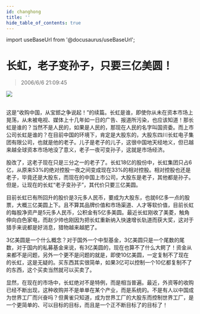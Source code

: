 ```yaml
---
id: changhong
title: ''
hide_table_of_contents: true
---
```


import useBaseUrl from '@docusaurus/useBaseUrl';

# 长虹，老子变孙子，只要三亿美圆！

> 2006/6/6 21:09:45

<div style={{textAlign: 'center'}}>
<img src={useBaseUrl('https://gateway.ipfscdn.io/ipfs/QmXSnds2BF97yuZwYAMLwrpjQcuPcm22WGsFmBJfWFTEUM/economics/changhong/1.gif')} /><br/><br/>
</div>

这是“收购中国，从宝邯之争说起！”的续篇。长虹是谁，即使你从未在资本市场上晃荡，从未被电视、媒体上十几年如一日的广告、报道所污染，也应该知道！那长虹是谁的？当然不是人民的，如果是人民的，那现在人民的名字叫国资委。而上市公司长虹是谁的？在目前中国的环境下，肯定是大股东的，大股东四川长虹电子集团有限公司，也就是他的老子。儿子是老子的儿子，这很中国地天经地义，但已越来越全球资本市场地没了意义，老子一夜可变孙子，这就是市场经济。
 
股改了，这老子现在只是三分之一的老子了。长虹18亿的股份中，长虹集团只占6亿，从原来53%的绝对控股一夜之间变成现在33%的相对控股。相对控股也还是老子，毕竟还是大股东，而现在的中国上市公司，大股东是老子，其他都是孙子。但是，让现在的长虹“老子变孙子”，其代价只要三亿美圆。
 
目前长虹已有所回升的股价是3元多人民币，要成为大股东，也就6亿多一点的股票，大概三亿美圆上下。且不算其品牌价值和市场渠道、人才等软价值，目前长虹的每股净资产是5元多人民币，公积金有5亿多美圆。最近长虹刚收了美菱，触角伸向白色家电，而赵少帅也刚因为把长虹重新纳入快速增长轨道而获大奖，这对于猎手来说都是好消息，猎物越来越肥了。
 
3亿美圆是一个什么概念？对于国外一个中型基金，3亿美圆只是一个尾数的尾数，对于国内的私募基金来说，有3亿美圆的，现在也算不了什么大鳄了！资金从来都不是问题，另外一个更不是问题的就是，即使10亿美圆，一定复制不了现在的长虹，这是无疑的。买东西其实很简单，如果3亿可以控制一个10亿都复制不了的东西，这个买卖当然就可以买卖了。
 
显然，在现在的市场中，长虹绝对不是特例，而是相当普遍。最近，外资等的收购已经不断出现，这种收购并不是单单在某个产业，而是系统的。不是有人以中国成为世界工厂而兴奋吗？但黄雀只知道，成为世界工厂的大股东而控制世界工厂，是一个更简单的、可以目标的目标，而且是一个正不断目标了的目标了！